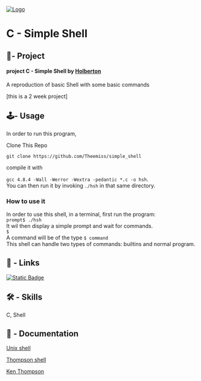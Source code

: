 [![Logo](https://uploads-ssl.webflow.com/64107f65f30b69371e3d6bfa/6480d9b63a806a1b35fec007_Holberton.png)](https://www.holbertonschool.fr/?utm_source=googleads&utm_medium=cta&utm_campaign=marque&gad=1&gclid=Cj0KCQjwrMKmBhCJARIsAHuEAPR2L8kfEV4McEyqp7jnK5xo70Y-eLbuF5pkCITtfnHnuS7EXWoZzRMaAhQCEALw_wcB)


# C - Simple Shell

## 👷- Project

#### project C - Simple Shell by [Holberton](https://www.holbertonschool.fr/?utm_source=googleads&utm_medium=cta&utm_campaign=marque&gad=1&gclid=Cj0KCQjwrMKmBhCJARIsAHuEAPR2L8kfEV4McEyqp7jnK5xo70Y-eLbuF5pkCITtfnHnuS7EXWoZzRMaAhQCEALw_wcB)

A reproduction of basic Shell with some basic commands

[this is a 2 week project]

## 🕹️- Usage
In order to run this program, 

Clone This Repo

`` git clone https://github.com/Theemiss/simple_shell ``

compile it with  

`gcc 4.8.4 -Wall -Werror -Wextra -pedantic *.c -o hsh`.  
You can then run it by invoking `./hsh` in that same directory.  

### How to use it
In order to use this shell, in a terminal, first run the program:    
`prompt$ ./hsh`  
It wil then display a simple prompt and wait for commands.  
`$ `   
A command will be of the type `$ command`  
This shell can handle two types of commands: builtins and normal program.

## 🔗 - Links
[![Static Badge](https://img.shields.io/badge/build-Gary-brightgreen?logo=github&label=Github&labelColor=19199&color=191919
)](https://github.com/PereDeMacron)


## 🛠 - Skills
C, Shell

## 📄 - Documentation

[Unix shell](https://en.wikipedia.org/wiki/Unix_shell)

[Thompson shell](https://en.wikipedia.org/wiki/Thompson_shell)

[Ken Thompson](https://en.wikipedia.org/wiki/Ken_Thompson)

[]()

[]()

[]()

[]()

[]()